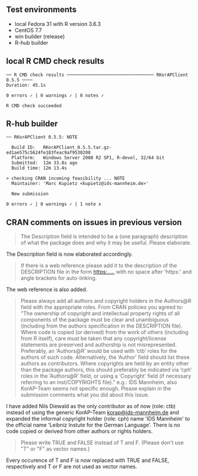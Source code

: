 ## Test environments
* local Fedora 31 with R version 3.6.3
* CentOS 7.7
* win builder (release)
* R-hub builder

## local R CMD check results
```
── R CMD check results ───────────────────────────────── RKorAPClient 0.5.5 ────
Duration: 45.1s

0 errors ✓ | 0 warnings ✓ | 0 notes ✓

R CMD check succeeded
```

## R-hub builder

```
── RKorAPClient 0.5.5: NOTE

  Build ID:   RKorAPClient_0.5.5.tar.gz-ed1ae575c5624fe183feac9af9530208
  Platform:   Windows Server 2008 R2 SP1, R-devel, 32/64 bit
  Submitted:  12m 33.8s ago
  Build time: 12m 13.4s

> checking CRAN incoming feasibility ... NOTE
  Maintainer: 'Marc Kupietz <kupietz@ids-mannheim.de>'
  
  New submission

0 errors ✓ | 0 warnings ✓ | 1 note x
```

## CRAN comments on issues in previous version

> The Description field is intended to be a (one paragraph) description
of what the package does and why it may be useful. Please elaborate.

The Description field is now elaborated accordingly.

> If there is a web reference please add it to the description of the 
DESCRIPTION file in the form <https:.....>
with no space after 'https:' and angle brackets for auto-linking.

The web reference is also added.

> Please always add all authors and copyright holders in the Authors@R 
field with the appropriate roles.
 From CRAN policies you agreed to:
"The ownership of copyright and intellectual property rights of all 
components of the package must be clear and unambiguous (including from 
the authors specification in the DESCRIPTION file). Where code is copied 
(or derived) from the work of others (including from R itself), care 
must be taken that any copyright/license statements are preserved and 
authorship is not misrepresented.
Preferably, an ‘Authors@R’ would be used with ‘ctb’ roles for the 
authors of such code. Alternatively, the ‘Author’ field should list 
these authors as contributors.
Where copyrights are held by an entity other than the package authors, 
this should preferably be indicated via ‘cph’ roles in the ‘Authors@R’ 
field, or using a ‘Copyright’ field (if necessary referring to an 
inst/COPYRIGHTS file)."
e.g.: IDS Mannheim, also KorAP-Team seems not specific enough.
Please explain in the submission comments what you did about this issue.

I have added Nils Diewald as the only contributor as of now (role: ctb) instead of using the generic KorAP-Team <korap@ids-mannheim.de> and expanded the informal copyright holder (role: cph) name 'IDS Mannheim' to the official name 'Leibniz Instute for the German Language'. There is no code copied or derived from other authors or rights holders.

> Please write TRUE and FALSE instead of T and F.
(Please don't use "T" or "F" as vector names.)

Every occurence of T and F is now replaced with TRUE and FALSE, respectively and  T or F are not used as vector names.
